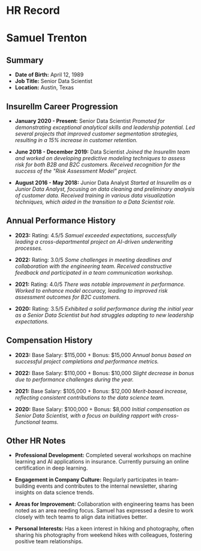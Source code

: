 # HR Record

# Samuel Trenton

## Summary

- **Date of Birth:** April 12, 1989
- **Job Title:** Senior Data Scientist
- **Location:** Austin, Texas

## Insurellm Career Progression

- **January 2020 - Present:** Senior Data Scientist
  _Promoted for demonstrating exceptional analytical skills and leadership potential. Led several projects that improved customer segmentation strategies, resulting in a 15% increase in customer retention._

- **June 2018 - December 2019:** Data Scientist
  _Joined the Insurellm team and worked on developing predictive modeling techniques to assess risk for both B2B and B2C customers. Received recognition for the success of the "Risk Assessment Model" project._

- **August 2016 - May 2018:** Junior Data Analyst
  _Started at Insurellm as a Junior Data Analyst, focusing on data cleaning and preliminary analysis of customer data. Received training in various data visualization techniques, which aided in the transition to a Data Scientist role._

## Annual Performance History

- **2023:** Rating: 4.5/5
  _Samuel exceeded expectations, successfully leading a cross-departmental project on AI-driven underwriting processes._

- **2022:** Rating: 3.0/5
  _Some challenges in meeting deadlines and collaboration with the engineering team. Received constructive feedback and participated in a team communication workshop._

- **2021:** Rating: 4.0/5
  _There was notable improvement in performance. Worked to enhance model accuracy, leading to improved risk assessment outcomes for B2C customers._

- **2020:** Rating: 3.5/5
  _Exhibited a solid performance during the initial year as a Senior Data Scientist but had struggles adapting to new leadership expectations._

## Compensation History

- **2023:** Base Salary: $115,000 + Bonus: $15,000
  _Annual bonus based on successful project completions and performance metrics._

- **2022:** Base Salary: $110,000 + Bonus: $10,000
  _Slight decrease in bonus due to performance challenges during the year._

- **2021:** Base Salary: $105,000 + Bonus: $12,000
  _Merit-based increase, reflecting consistent contributions to the data science team._

- **2020:** Base Salary: $100,000 + Bonus: $8,000
  _Initial compensation as Senior Data Scientist, with a focus on building rapport with cross-functional teams._

## Other HR Notes

- **Professional Development:** Completed several workshops on machine learning and AI applications in insurance. Currently pursuing an online certification in deep learning.

- **Engagement in Company Culture:** Regularly participates in team-building events and contributes to the internal newsletter, sharing insights on data science trends.

- **Areas for Improvement:** Collaboration with engineering teams has been noted as an area needing focus. Samuel has expressed a desire to work closely with tech teams to align data initiatives better.

- **Personal Interests:** Has a keen interest in hiking and photography, often sharing his photography from weekend hikes with colleagues, fostering positive team relationships.
